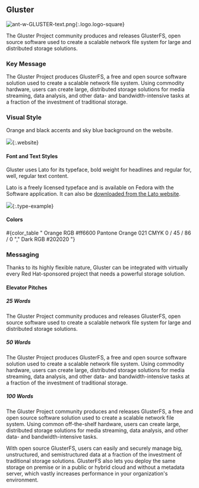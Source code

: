 ## Gluster

![ant-w-GLUSTER-text.png](/images/branding/logo-gluster.png){:.logo.logo-square}

The Gluster Project community produces and releases GlusterFS, open source software used to create a scalable network file system for large and distributed storage solutions.

### Key Message

The Gluster Project produces GlusterFS, a free and open source software solution used to create a scalable network file system. Using commodity hardware, users can create large, distributed storage solutions for media streaming, data analysis, and other data- and bandwidth-intensive tasks at a fraction of the investment of traditional storage.

### Visual Style

Orange and black accents and sky blue background on the website.

![](/images/branding/website-gluster.png){:.website}

#### Font and Text Styles

Gluster uses Lato for its typeface, bold weight for headlines and  regular for, well, regular text content.

Lato is a freely licensed typeface and is available on Fedora with the Software application. It can also be [downloaded from the Lato website](http://www.latofonts.com/lato-free-fonts/).

[![](/images/branding/type-lato.png)](http://www.latofonts.com/lato-free-fonts/){:.type-example}

#### Colors

#{color_table "
  Orange
  RGB #ff6600
  Pantone Orange 021
  CMYK 0 / 45 / 86 / 0
","
  Dark
  RGB #202020
"}

### Messaging

Thanks to its highly flexible nature, Gluster can be integrated with virtually every Red Hat-sponsored project that needs a powerful storage solution.

#### Elevator Pitches

##### 25 Words

The Gluster Project community produces and releases GlusterFS, open source software used to create a scalable network file system for large and distributed storage solutions.

##### 50 Words

The Gluster Project produces GlusterFS, a free and open source software solution used to create a scalable network file system. Using commodity hardware, users can create large, distributed storage solutions for media streaming, data analysis, and other data- and bandwidth-intensive tasks at a fraction of the investment of traditional storage.

##### 100 Words

The Gluster Project community produces and releases GlusterFS, a free and open source software solution used to create a scalable network file system. Using common off-the-shelf hardware, users can create large, distributed storage solutions for media streaming, data analysis, and other data- and bandwidth-intensive tasks.

With open source GlusterFS, users can easily and securely manage big, unstructured, and semistructured data at a fraction of the investment of traditional storage solutions. GlusterFS also lets you deploy the same storage on premise or in a public or hybrid cloud and without a metadata server, which vastly increases performance in your organization's environment.

